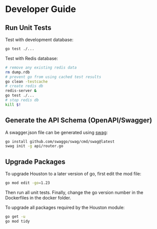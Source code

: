 
# Developer Guide

## Run Unit Tests

Test with development database:
```bash
go test ./...
```

Test with Redis database:
```bash
# remove any existing redis data
rm dump.rdb
# prevent go from using cached test results
go clean -testcache
# create redis db
redis-server &
go test ./...
# stop redis db
kill $!
```


## Generate the API Schema (OpenAPI/Swagger)

A swagger.json file can be generated using [swag](https://github.com/swaggo/swag):

```bash
go install github.com/swaggo/swag/cmd/swag@latest
swag init -g api/router.go
```

## Upgrade Packages

To upgrade Houston to a later version of go, first edit the mod file:
 
```bash
go mod edit -go=1.23
```

Then run all unit tests. Finally, change the go version number in the Dockerfiles in the docker folder. 

To upgrade all packages required by the Houston module:

```bash
go get -u 
go mod tidy
```
